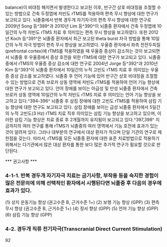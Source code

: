 balance)이 비대칭 해지면서 발생한다고 보고된 이후, 반구간 상호 비대칭을 조절할 수 있는 방법으로 건축 두정엽에 저빈도 rTMS를 적용하여 편측 무시 향상에 대한 연구가 보고되고 있다. 뇌졸중에서 반복 경두개 자기자극의 편측 무시 향상에 대한 연구로 2009년 Song 등^389^과 2010년 Lim 등^390^이 뇌졸중 환자에서 건축 두정엽에 10일간의 누적 저빈도 rTMS 치료 후 의미있는 편측 무시 향상을 보고하였다. 또한 2012년 Koch 등^391^은 뇌졸중 환자에서 최근 보고된 theta burst 자극 방법을 통해 10일간의 누적 자극 방법이 편측 무시 향상을 보고하였다.
우울증 환자에서 좌측 전전두피질(prefrontal cortex)에 rTMS를 적용하였을 때 우울증 증상이 감소하는 것이 보고되면서 뇌졸중 후 우울증에서 증상 호전을 위한 rTMS에 대한 연구가 보고되고 있다. 뇌졸중중에서 rTMS의 우울증 증상 감소에 대한 연구로 2004년 Jorge 등^392^과 2010년 Kim 등^393^이 뇌졸중 환자에서 10일간의 누적 고빈도 rTMS 치료 후 의미있는 우울증 증상 감소를 보고하였다.
뇌졸중 후 언어 기능에 있어 반구간 상호 비대칭을 조절할 수 있는 방법으로 건축 브로카 상동 영역에 저빈도 rTMS를 적용하여 언어 기능 향상에 대한 연구가 보고되고 있다. 언어 장애를 보이는 아급성 및 만성 뇌졸중 환자에서 건축 브로카 상동 영역에 10일간의 누적 저빈도 rTMS 치료 후 의미있는 언어 기능 향상을 보고하고 있다.^394-396^
뇌졸중 후 삼킴 장애에 대한 고빈도 rTMS를 적용하여 삼킴 기능 향상에 대한 연구도 보고되고 있다. 삼킴 장애를 보이는 급성 뇌졸중 환자에서 5일간의 누적 고빈도(3 Hz) rTMS 치료 직후 의미있는 삼킴 기능 향상을 보고하고 있으며, 이러한 삼킴 기능 향상은 치료 종료 후 2개월까지 유지됨이 보고되고 있다.^397,398^
지금까지의 여러 연구를 통해 rTMS가 뇌졸중의 여러 영역에서 기능 호전에 효과가 있는 것이 알려져 있다. 그러나 대부분의 연구에서 대상 환자가 적으며 단일 기관의 연구로 제한점을 갖는다. 따라서, rTMS를 모든 뇌졸중 환자에 대한 표준 치료방법으로 적용하기 위해서는 다기관에서 많은 대상 환자를 통한 보다 많은 추가적 연구가 필요할 것으로 판단된다.

*** 권고사항 ***

### 4-1-1. 반복 경두개 자기자극 치료는 금기사항, 부작용 등을 숙지한 경험이 많은 전문의에 의해 선택적인 환자에서 시행된다면 뇌졸중 후 다음의 경우에 효과가 있다.
(1) 상지 운동기능 향상 (권고수준 B, 근거수준 1+)
(2) 보행 기능 향상 (GPP)
(3) 편측 무시 향상 (권고수준 B, 근거수준 1+)
(4) 정서 향상 (GPP)
(5) 언어 기능 향상 (GPP)
(6) 삼킴 기능 향상 (GPP)

### 4-2. 경두개 직류 전기자극(Transcranial Direct Current Stimulation)

<PAGE>92